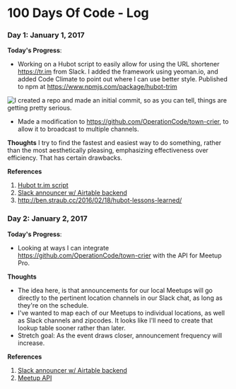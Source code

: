 # 100 Days Of Code - Log

### Day 1: January 1, 2017

**Today's Progress**:

* Working on a Hubot script to easily allow for using the URL shortener https://tr.im from Slack. I added the framework using yeoman.io, and added Code Climate to point out where I can use better style. Published to npm at https://www.npmjs.com/package/hubot-trim

![I created a repo and made an initial commit, so as you can tell, things are getting pretty serious.](https://pbs.twimg.com/media/B9B45qUIQAAAJKJ.png:large)

* Made a modification to https://github.com/OperationCode/town-crier, to allow it to broadcast to multiple channels.

**Thoughts** I try to find the fastest and easiest way to do something, rather than the most aesthetically pleasing, emphasizing effectiveness over efficiency. That has certain drawbacks.

**References**

1. [Hubot tr.im script](https://github.com/hollomancer/hubot-trim)
2. [Slack announcer w/ Airtable backend](https://github.com/OperationCode/town-crier)
3. http://ben.straub.cc/2016/02/18/hubot-lessons-learned/

### Day 2: January 2, 2017

**Today's Progress**:

* Looking at ways I can integrate https://github.com/OperationCode/town-crier with the API for Meetup Pro.

**Thoughts**

* The idea here, is that announcements for our local Meetups will go directly to the pertinent location channels in our Slack chat, as long as they're on the schedule.
* I've wanted to map each of our Meetups to individual locations, as well as Slack channels and zipcodes. It looks like I'll need to create that lookup table sooner rather than later.
* Stretch goal: As the event draws closer, announcement frequency will increase.

**References**

1. [Slack announcer w/ Airtable backend](https://github.com/OperationCode/town-crier)
2. [Meetup API](https://www.meetup.com/meetup_api/)
